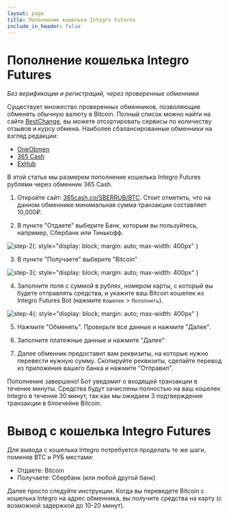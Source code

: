 ```yaml
---
layout: page
title: Пополнение кошелька Integro Futures
include_in_header: false
---
```


# Пополнение кошелька Integro Futures

*Без верификации и регистраций, через проверенные обменники* 

Существует множество проверенных обменников, позволяющие обменять обычную валюту в Bitcoin.
Полный список можно найти на сайте [BestChange](https://www.bestchange.ru/sberbank-to-bitcoin.html), вы можете отсортировать сервисы по количеству отзывов и курсу обмена.
Наиболее сбалансированные обменники на взгляд редакции:
- [OneObmen](https://1obmen.net/exchange-SBERRUB_to_BTC/)
- [365 Cash](https://365cash.co/SBERRUB/BTC)
- [ExHub](https://exhub.io/?from=SBERRUB&to=BTC)

В этой статье мы размерем пополнение кошелька Integro Futures рублями через обменник 365 Cash.

1. Откройте сайт: [365cash.co/SBERRUB/BTC](https://365cash.co/SBERRUB/BTC).
Стоит отметить, что на данном обменнике минимальная сумма транзакции составляет 10,000₽.

2. В пункте "Отдаете" выберите Банк, которым вы пользуйтесь, например, Сбербанк или Тинькофф.  

![step-2](/assets/deposit/step-2.png){: style="display: block; margin: auto; max-width: 400px" }

3. В пункте "Получаете" выберите "Bitcoin"

![step-3](/assets/deposit/step-3.png){: style="display: block; margin: auto; max-width: 400px" }

4. Заполните поля с суммой в рублях, номером карты, с который вы будете отправлять средства, и укажите ваш Bitcoin кошелек из Integro Futures Bot (нажмите `Кошелек` > `Пополнить`).

![step-4](/assets/deposit/step-4.png){: style="display: block; margin: auto; max-width: 400px" }

5. Нажмите "Обменять". Проверьте все данные и нажмите "Далее".

6. Заполните платежные данные и нажмите "Далее" 

7. Далее обменник предоставит вам реквизиты, на которые нужно перевести нужную сумму. Скопируйте реквизиты, сделайте перевод из приложения вашего банка и нажмите "Отправил".

Пополнение завершено! Бот уведомит о входящей транзакции в течение минуты.
Средства будут зачислены полностью на ваш кошелек Integro в течение 30 минут, так как мы ожидаем 3 подтверждения транзакции в блокчейне Bitcoin. 


# Вывод с кошелька Integro Futures

Для вывода с кошелька Integro потребуется проделать те же шаги, поменяв BTC и РУБ местами: 
- Отдаете: Bitcoin
- Получаете: Сбербанк (или любой другой банк)

Далее просто следуйте инструкции.
Когда вы переведете Bitcoin с кошелька Integro на адрес обменника, вы получите средства на карту (с возможной задержкой до 10-20 минут). 
